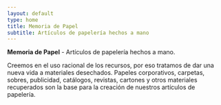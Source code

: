 ```yaml
---
layout: default
type: home
title: Memoria de Papel
subtitle: Artículos de papelería hechos a mano
---
```


**Memoria de Papel** - Artículos de papelería hechos a mano.

Creemos en el uso racional de los recursos, por eso tratamos de dar una nueva vida a materiales desechados. Papeles corporativos, carpetas, sobres, publicidad, catálogos, revistas, cartones y otros materiales recuperados son la base para la creación de nuestros artículos de papelería.
